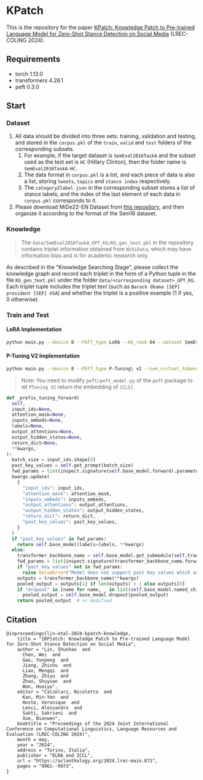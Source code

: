 # KPatch

This is the repository for the paper [KPatch: Knowledge Patch to Pre-trained Language Model for Zero-Shot Stance Detection on Social Media](https://aclanthology.org/2024.lrec-main.871/) (LREC-COLING 2024).

## Requirements
- torch 1.13.0
- transformers 4.26.1
- peft 0.3.0

## Start
### Dataset
1. All data should be divided into three sets: training, validation and testing, and stored in the `corpus.pkl` of the `train`, `valid` and `test` folders of the corresponding subsets.
   1. For example, if the target dataset is `SemEval2016TaskA` and the subset used as the test set is `HC` (Hillary Clinton), then the folder name is `SemEval2016TaskA-HC`.
   2. The data format in `corpus.pkl` is a list, and each piece of data is also a list, storing `tweets`, `topics` and `stance index` respectively.
   3. The `category2label.json` in the corresponding subset stores a list of stance labels, and the index of the last element of each data in `corpus.pkl` corresponds to it.
2. Please download MiDe22-EN Dataset from [this repository](https://github.com/avaapm/mide22), and then organize it according to the format of the Sem16 dataset.
### Knowledge
> The `data/SemEval2016TaskA_GPT_KG/KG_gen_text.pkl` in the repository contains triplet information obtained from `WikiData`, which may have information bias and is for academic research only.

As described in the "Knowledge Searching Stage", please collect the knowledge graph and record each triplet in the form of a Python tuple in the file `KG_gen_text.pkl` under the folder `data/<corresponding dataset>_GPT_KG`. Each triplet tuple includes the triplet text (such as `Barack Obama [SEP] president [SEP] USA`) and whether the triplet is a positive example (1 if yes, 0 otherwise).

### Train and Test
#### LoRA Implementation
```bash
python main.py --device 0 --PEFT_type LoRA --KG_rank 64 --dataset SemEval2016TaskA-HC --KG_name SemEval2016TaskA_GPT_KG --specific_output_reuslt_path KPatch-LoRA-64 --f1_score_type avg
```
#### P-Tuning V2 Implementation
```bash
python main.py --device 0 --PEFT_type P-Tuning\ v2 --num_virtual_tokens 64 --dataset SemEval2016TaskA-HC --KG_name SemEval2016TaskA_GPT_KG --specific_output_reuslt_path KPatch-PTuningV2-64 --f1_score_type avg
```
> Note: You need to modify `peft/peft_model.py` of the `peft` package to let `PTuning V2` return the embedding of `[CLS]`.
```python
def _prefix_tuning_forward(
  self,
  input_ids=None,
  attention_mask=None,
  inputs_embeds=None,
  labels=None,
  output_attentions=None,
  output_hidden_states=None,
  return_dict=None,
  **kwargs,
):
  batch_size = input_ids.shape[0]
  past_key_values = self.get_prompt(batch_size)
  fwd_params = list(inspect.signature(self.base_model.forward).parameters.keys())
  kwargs.update(
    {
      "input_ids": input_ids,
      "attention_mask": attention_mask,
      "inputs_embeds": inputs_embeds,
      "output_attentions": output_attentions,
      "output_hidden_states": output_hidden_states,
      "return_dict": return_dict,
      "past_key_values": past_key_values,
    }
  )
  if "past_key_values" in fwd_params:
    return self.base_model(labels=labels, **kwargs)
  else:
    transformer_backbone_name = self.base_model.get_submodule(self.transformer_backbone_name)
    fwd_params = list(inspect.signature(transformer_backbone_name.forward).parameters.keys())
    if "past_key_values" not in fwd_params:
      raise ValueError("Model does not support past key values which are required for prefix tuning.")
    outputs = transformer_backbone_name(**kwargs)
    pooled_output = outputs[1] if len(outputs) > 1 else outputs[0]
    if "dropout" in [name for name, _ in list(self.base_model.named_children())]:
      pooled_output = self.base_model.dropout(pooled_output)
    return pooled_output  # << modified
```

## Citation
```
@inproceedings{lin-etal-2024-kpatch-knowledge,
    title = "{KP}atch: Knowledge Patch to Pre-trained Language Model for Zero-Shot Stance Detection on Social Media",
    author = "Lin, Shuohao  and
      Chen, Wei  and
      Gao, Yunpeng  and
      Jiang, Zhishu  and
      Liao, Mengqi  and
      Zhang, Zhiyu  and
      Zhao, Shuyuan  and
      Wan, Huaiyu",
    editor = "Calzolari, Nicoletta  and
      Kan, Min-Yen  and
      Hoste, Veronique  and
      Lenci, Alessandro  and
      Sakti, Sakriani  and
      Xue, Nianwen",
    booktitle = "Proceedings of the 2024 Joint International Conference on Computational Linguistics, Language Resources and Evaluation (LREC-COLING 2024)",
    month = may,
    year = "2024",
    address = "Torino, Italia",
    publisher = "ELRA and ICCL",
    url = "https://aclanthology.org/2024.lrec-main.871",
    pages = "9961--9973",
}
```
